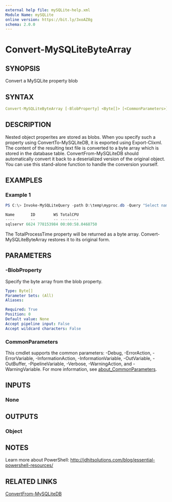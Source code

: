 ```yaml
---
external help file: mySQLite-help.xml
Module Name: mySQLite
online version: https://bit.ly/3xoAZ8g
schema: 2.0.0
---
```


# Convert-MySQLiteByteArray

## SYNOPSIS

Convert a MySQLite property blob

## SYNTAX

```yaml
Convert-MySQLiteByteArray [-BlobProperty] <Byte[]> [<CommonParameters>]
```

## DESCRIPTION

Nested object properites are stored as blobs. When you specify such a property using ConvertTo-MySQLiteDB, it is exported using Export-Clixml. The content of the resulting text file is converted to a byte array which is stored in the database table. ConvertFrom-MySQLiteDB should automatically convert it back to a deserialized version of the original object. You can use this stand-alone function to handle the conversion yourself.

## EXAMPLES

### Example 1

```powershell
PS C:\> Invoke-MySQLiteQuery -path D:\temp\myproc.db -Query "Select name,id,ws,totalprocessortime from process where id=6624" | Select-Object name,id,ws,@{Name="TotalCPU";Expression = {Convert-MySQLiteByteArray $_.totalprocessortime}}

Name       ID        WS TotalCPU
----       --        -- --------
sqlservr 6624 778153984 00:00:58.0468750
```

The TotalProcessTime property will be returned as a byte array. Convert-MySQLiteByteArray restores it to its original form.

## PARAMETERS

### -BlobProperty

Specify the byte array from the blob property.

```yaml
Type: Byte[]
Parameter Sets: (All)
Aliases:

Required: True
Position: 0
Default value: None
Accept pipeline input: False
Accept wildcard characters: False
```

### CommonParameters

This cmdlet supports the common parameters: -Debug, -ErrorAction, -ErrorVariable, -InformationAction, -InformationVariable, -OutVariable, -OutBuffer, -PipelineVariable, -Verbose, -WarningAction, and -WarningVariable. For more information, see [about_CommonParameters](http://go.microsoft.com/fwlink/?LinkID=113216).

## INPUTS

### None

## OUTPUTS

### Object

## NOTES

Learn more about PowerShell: http://jdhitsolutions.com/blog/essential-powershell-resources/

## RELATED LINKS

[ConvertFrom-MySQLiteDB](ConvertFrom-MySQLiteDB.md)
